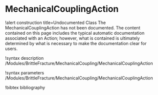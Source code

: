 <!-- MOOSE Documentation Stub: Remove this when content is added. -->

# MechanicalCouplingAction

!alert construction title=Undocumented Class
The MechanicalCouplingAction has not been documented. The content contained on this page includes the
typical automatic documentation associated with an Action; however, what is contained is ultimately
determined by what is necessary to make the documentation clear for users.

!syntax description /Modules/BrittleFracture/MechanicalCoupling/MechanicalCouplingAction

!syntax parameters /Modules/BrittleFracture/MechanicalCoupling/MechanicalCouplingAction

!bibtex bibliography
